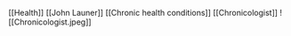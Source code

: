 [[Health]]
[[John Launer]]
[[Chronic health conditions]]
[[Chronicologist]]
![[Chronicologist.jpeg]]